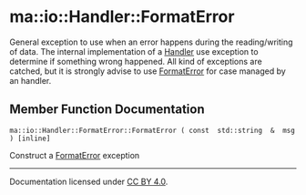 ma::io::Handler::FormatError
============================

General exception to use when an error happens during the reading/writing of data. The internal implementation of a [Handler](classma_1_1io_1_1_handler.html) use exception to determine if something wrong happened. All kind of exceptions are catched, but it is strongly advise to use [FormatError](classma_1_1io_1_1_handler_1_1_format_error.html) for case managed by an handler.

Member Function Documentation
-----------------------------

    ma::io::Handler::FormatError::FormatError ( const  std::string  &  msg ) [inline]

Construct a [FormatError](classma_1_1io_1_1_handler_1_1_format_error.html) exception

------------------------------------------------------------------------

Documentation licensed under [CC BY 4.0](https://creativecommons.org/licenses/by/4.0/).


